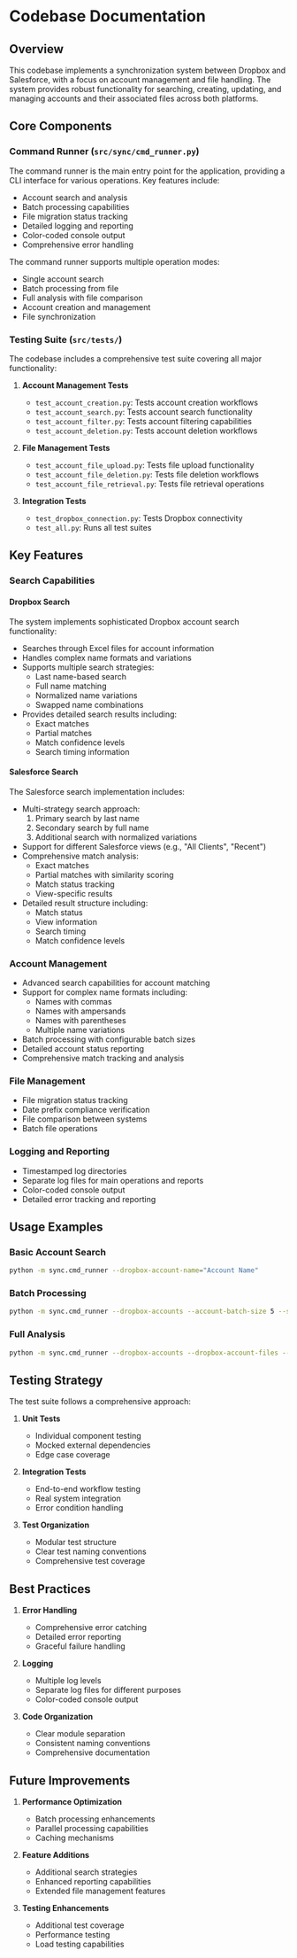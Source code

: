# Codebase Documentation

## Overview
This codebase implements a synchronization system between Dropbox and Salesforce, with a focus on account management and file handling. The system provides robust functionality for searching, creating, updating, and managing accounts and their associated files across both platforms.

## Core Components

### Command Runner (`src/sync/cmd_runner.py`)
The command runner is the main entry point for the application, providing a CLI interface for various operations. Key features include:

- Account search and analysis
- Batch processing capabilities
- File migration status tracking
- Detailed logging and reporting
- Color-coded console output
- Comprehensive error handling

The command runner supports multiple operation modes:
- Single account search
- Batch processing from file
- Full analysis with file comparison
- Account creation and management
- File synchronization

### Testing Suite (`src/tests/`)
The codebase includes a comprehensive test suite covering all major functionality:

1. **Account Management Tests**
   - `test_account_creation.py`: Tests account creation workflows
   - `test_account_search.py`: Tests account search functionality
   - `test_account_filter.py`: Tests account filtering capabilities
   - `test_account_deletion.py`: Tests account deletion workflows

2. **File Management Tests**
   - `test_account_file_upload.py`: Tests file upload functionality
   - `test_account_file_deletion.py`: Tests file deletion workflows
   - `test_account_file_retrieval.py`: Tests file retrieval operations

3. **Integration Tests**
   - `test_dropbox_connection.py`: Tests Dropbox connectivity
   - `test_all.py`: Runs all test suites

## Key Features

### Search Capabilities

#### Dropbox Search
The system implements sophisticated Dropbox account search functionality:
- Searches through Excel files for account information
- Handles complex name formats and variations
- Supports multiple search strategies:
  - Last name-based search
  - Full name matching
  - Normalized name variations
  - Swapped name combinations
- Provides detailed search results including:
  - Exact matches
  - Partial matches
  - Match confidence levels
  - Search timing information

#### Salesforce Search
The Salesforce search implementation includes:
- Multi-strategy search approach:
  1. Primary search by last name
  2. Secondary search by full name
  3. Additional search with normalized variations
- Support for different Salesforce views (e.g., "All Clients", "Recent")
- Comprehensive match analysis:
  - Exact matches
  - Partial matches with similarity scoring
  - Match status tracking
  - View-specific results
- Detailed result structure including:
  - Match status
  - View information
  - Search timing
  - Match confidence levels

### Account Management
- Advanced search capabilities for account matching
- Support for complex name formats including:
  - Names with commas
  - Names with ampersands
  - Names with parentheses
  - Multiple name variations
- Batch processing with configurable batch sizes
- Detailed account status reporting
- Comprehensive match tracking and analysis

### File Management
- File migration status tracking
- Date prefix compliance verification
- File comparison between systems
- Batch file operations

### Logging and Reporting
- Timestamped log directories
- Separate log files for main operations and reports
- Color-coded console output
- Detailed error tracking and reporting

## Usage Examples

### Basic Account Search
```bash
python -m sync.cmd_runner --dropbox-account-name="Account Name"
```

### Batch Processing
```bash
python -m sync.cmd_runner --dropbox-accounts --account-batch-size 5 --start-from 10
```

### Full Analysis
```bash
python -m sync.cmd_runner --dropbox-accounts --dropbox-account-files --salesforce-accounts --salesforce-account-files
```

## Testing Strategy

The test suite follows a comprehensive approach:

1. **Unit Tests**
   - Individual component testing
   - Mocked external dependencies
   - Edge case coverage

2. **Integration Tests**
   - End-to-end workflow testing
   - Real system integration
   - Error condition handling

3. **Test Organization**
   - Modular test structure
   - Clear test naming conventions
   - Comprehensive test coverage

## Best Practices

1. **Error Handling**
   - Comprehensive error catching
   - Detailed error reporting
   - Graceful failure handling

2. **Logging**
   - Multiple log levels
   - Separate log files for different purposes
   - Color-coded console output

3. **Code Organization**
   - Clear module separation
   - Consistent naming conventions
   - Comprehensive documentation

## Future Improvements

1. **Performance Optimization**
   - Batch processing enhancements
   - Parallel processing capabilities
   - Caching mechanisms

2. **Feature Additions**
   - Additional search strategies
   - Enhanced reporting capabilities
   - Extended file management features

3. **Testing Enhancements**
   - Additional test coverage
   - Performance testing
   - Load testing capabilities 
